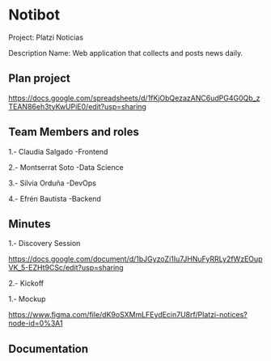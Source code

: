 # Notibot

Project: Platzi Noticias


Description Name: Web application that collects and posts news daily.


## Plan project
https://docs.google.com/spreadsheets/d/1fKjObQezazANC6udPG4G0Qb_zTEAN86eh3tyKwUPiE0/edit?usp=sharing



## Team Members and roles 

1.- Claudia Salgado   -Frontend

2.- Montserrat Soto    -Data Science

3.- Silvia Orduña    -DevOps

4.- Efrén Bautista    -Backend



## Minutes

1.- Discovery Session

https://docs.google.com/document/d/1bJGyzoZi1Iu7JHNuFyRRLy2fWzEOupVK_5-EZHt9CSc/edit?usp=sharing



2.- Kickoff


1.- Mockup 

https://www.figma.com/file/dK9oSXMmLFEydEcin7U8rf/Platzi-notices?node-id=0%3A1

## Documentation
